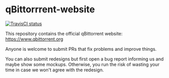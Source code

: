 qBittorrrent-website
===
[![TravisCI status](https://travis-ci.org/qbittorrent/qBittorrrent-website.svg?branch=master)](https://travis-ci.org/qbittorrent/qBittorrrent-website)

This repository contains the official qBittorrent website: https://www.qbittorrent.org

Anyone is welcome to submit PRs that fix problems and improve things.

You can also submit redesigns but first open a bug report informing us and maybe show some mockups. Otherwise, you run the risk of wasting your time in case we won't agree with the redesign.
